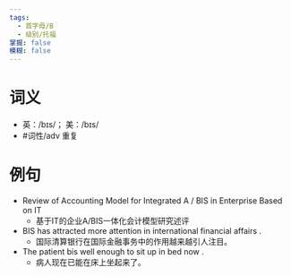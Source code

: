 ```yaml
---
tags:
  - 首字母/B
  - 级别/托福
掌握: false
模糊: false
---
```

# 词义
- 英：/bɪs/； 美：/bɪs/
- #词性/adv  重复
# 例句
- Review of Accounting Model for Integrated A \/ BIS in Enterprise Based on IT
	- 基于IT的企业A\/BIS一体化会计模型研究述评
- BIS has attracted more attention in international financial affairs .
	- 国际清算银行在国际金融事务中的作用越来越引人注目。
- The patient bis well enough to sit up in bed now .
	- 病人现在已能在床上坐起来了。
